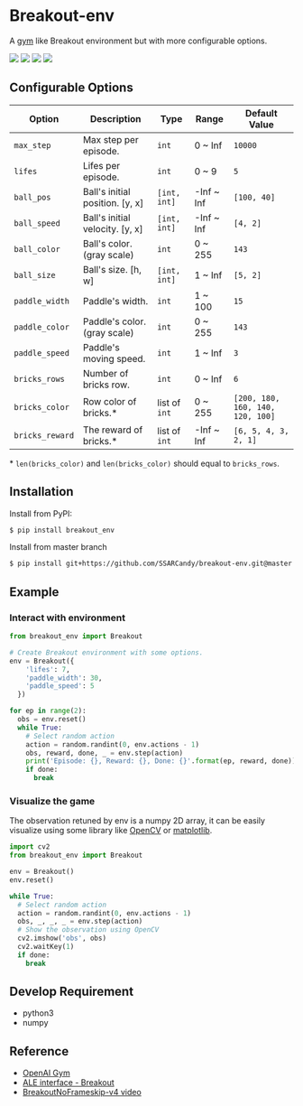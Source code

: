 # Breakout-env

A [gym](https://github.com/openai/gym/blob/master/gym/envs/atari/atari_env.py) like Breakout environment but with more configurable options.

![](https://raw.githubusercontent.com/SSARCandy/breakout-env/master/demo/normal.gif)
![](https://raw.githubusercontent.com/SSARCandy/breakout-env/master/demo/big-ball.gif)
![](https://raw.githubusercontent.com/SSARCandy/breakout-env/master/demo/big-paddle.gif)
![](https://raw.githubusercontent.com/SSARCandy/breakout-env/master/demo/more-bricks.gif)

## Configurable Options

| Option          | Description                     | Type          | Range      | Default Value                    |
|-----------------|---------------------------------|---------------|------------|----------------------------------|
| `max_step`      | Max step per episode.           | `int`         | 0 ~ Inf    | `10000`                          |
| `lifes`         | Lifes per episode.              | `int`         | 0 ~ 9      | `5`                              |
| `ball_pos`      | Ball's initial position. [y, x] | `[int, int]`  | -Inf ~ Inf | `[100, 40]`                      |
| `ball_speed`    | Ball's initial velocity. [y, x] | `[int, int]`  | -Inf ~ Inf | `[4, 2]`                         |
| `ball_color`    | Ball's color. (gray scale)      | `int`         | 0 ~ 255    | `143`                            |
| `ball_size`     | Ball's size. [h, w]             | `[int, int]`  | 1 ~ Inf    | `[5, 2]`                         |
| `paddle_width`  | Paddle's width.                 | `int`         | 1 ~ 100    | `15`                             |
| `paddle_color`  | Paddle's color. (gray scale)    | `int`         | 0 ~ 255    | `143`                            |
| `paddle_speed`  | Paddle's moving speed.          | `int`         | 1 ~ Inf    | `3`                              |
| `bricks_rows`   | Number of bricks row.           | `int`         | 0 ~ Inf    | `6`                              |
| `bricks_color`  | Row color of bricks.\*          | list of `int` | 0 ~ 255    | `[200, 180, 160, 140, 120, 100]` |
| `bricks_reward` | The reward of bricks.\*         | list of `int` | -Inf ~ Inf | `[6, 5, 4, 3, 2, 1]`             |

\* `len(bricks_color)` and `len(bricks_color)` should equal to `bricks_rows`.

## Installation

Install from PyPI:

```sh
$ pip install breakout_env
```

Install from master branch

```sh
$ pip install git+https://github.com/SSARCandy/breakout-env.git@master
```

## Example

### Interact with environment

```py
from breakout_env import Breakout

# Create Breakout environment with some options.
env = Breakout({
    'lifes': 7,
    'paddle_width': 30,
    'paddle_speed': 5
  })

for ep in range(2):
  obs = env.reset()
  while True:
    # Select random action
    action = random.randint(0, env.actions - 1)
    obs, reward, done, _ = env.step(action)
    print('Episode: {}, Reward: {}, Done: {}'.format(ep, reward, done))
    if done:
      break
```

### Visualize the game

The observation retuned by env is a numpy 2D array, it can be easily visualize using some library like [OpenCV](https://opencv.org/) or [matplotlib](https://matplotlib.org/).

```py
import cv2
from breakout_env import Breakout

env = Breakout()
env.reset()

while True:
  # Select random action
  action = random.randint(0, env.actions - 1)
  obs, _, _, _ = env.step(action)
  # Show the observation using OpenCV
  cv2.imshow('obs', obs)
  cv2.waitKey(1)
  if done:
    break
```

## Develop Requirement

- python3
- numpy

## Reference

- [OpenAI Gym](https://github.com/openai/gym/blob/master/gym/envs/atari/atari_env.py)
- [ALE interface - Breakout](https://github.com/openai/atari-py/blob/master/atari_py/ale_interface/src/games/supported/Breakout.cpp)
- [BreakoutNoFrameskip-v4 video](https://youtu.be/o72FS5eqPNs)
